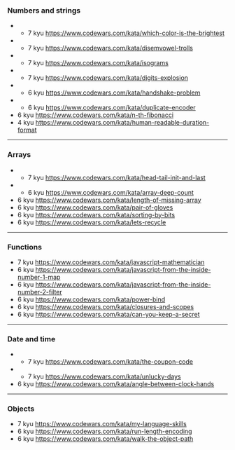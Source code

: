 ### Numbers and strings
+ + 7 kyu https://www.codewars.com/kata/which-color-is-the-brightest
+ + 7 kyu https://www.codewars.com/kata/disemvowel-trolls
+ + 7 kyu https://www.codewars.com/kata/isograms
+ + 7 kyu https://www.codewars.com/kata/digits-explosion
+ + 6 kyu https://www.codewars.com/kata/handshake-problem
+ + 6 kyu https://www.codewars.com/kata/duplicate-encoder
+ 6 kyu https://www.codewars.com/kata/n-th-fibonacci
+ 4 kyu https://www.codewars.com/kata/human-readable-duration-format
---
### Arrays
+ + 7 kyu https://www.codewars.com/kata/head-tail-init-and-last
+ + 6 kyu https://www.codewars.com/kata/array-deep-count
+ 6 kyu https://www.codewars.com/kata/length-of-missing-array
+ 6 kyu https://www.codewars.com/kata/pair-of-gloves
+ 6 kyu https://www.codewars.com/kata/sorting-by-bits
+ 6 kyu https://www.codewars.com/kata/lets-recycle
---
### Functions
+ 7 kyu https://www.codewars.com/kata/javascript-mathematician
+ 6 kyu https://www.codewars.com/kata/javascript-from-the-inside-number-1-map
+ 6 kyu https://www.codewars.com/kata/javascript-from-the-inside-number-2-filter
+ 6 kyu https://www.codewars.com/kata/power-bind
+ 6 kyu https://www.codewars.com/kata/closures-and-scopes
+ 6 kyu https://www.codewars.com/kata/can-you-keep-a-secret
---
### Date and time
+ + 7 kyu https://www.codewars.com/kata/the-coupon-code
+ + 7 kyu https://www.codewars.com/kata/unlucky-days
+ 6 kyu https://www.codewars.com/kata/angle-between-clock-hands
---
### Objects
+ 7 kyu https://www.codewars.com/kata/my-language-skills
+ 6 kyu https://www.codewars.com/kata/run-length-encoding
+ 6 kyu https://www.codewars.com/kata/walk-the-object-path